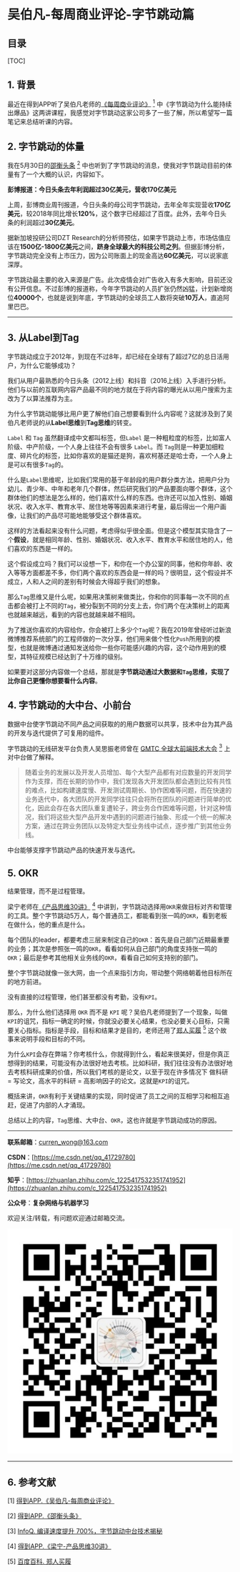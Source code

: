 吴伯凡-每周商业评论-字节跳动篇
=====

目录
---

[TOC]

## 1. 背景

最近在得到APP听了吴伯凡老师的[《每周商业评论》](https://m.igetget.com/share/course/pay/detail?id=5L9DznlwYyOVdwasz9KmbWABv0Zk4a) [<sup>1</sup>](#bib-1) 中《字节跳动为什么能持续出爆品》这两讲课程，我感觉对字节跳动这家公司多了一些了解，所以希望写一篇笔记来总结听课的内容。

## 2. 字节跳动的体量

我在5月30日的[邵衡头条](https://m.igetget.com/share/course/article?id=RQLYWyjMZoa0J1vB0rXp4wvzDbO26B) [<sup>2</sup>](#bib-2) 中也听到了字节跳动的消息，使我对字节跳动目前的体量有了一个大概的认识，内容如下。

**彭博报道：今日头条去年利润超过30亿美元，营收170亿美元**

上周，彭博商业周刊报道，今日头条的母公司字节跳动，去年全年实现营收**170亿美元**，较2018年同比增长**120%**，这个数字已经超过了百度。此外，去年今日头条的利润超过**30亿美元**。

据新加坡投研公司DZT Research的分析师预估，如果字节跳动上市，市场估值应该在**1500亿-1800亿美元**之间，**跻身全球最大的科技公司之列**。但据彭博分析，字节跳动完全没有上市压力，因为公司账面上的现金高达**60亿美元**，可以说家底深厚。

字节跳动最主要的收入来源是广告。此次疫情会对广告收入有多大影响，目前还没有公开信息。不过彭博的报道称，今年字节跳动的人员扩张仍然凶猛，计划新增岗位**40000个**，也就是说到年底，字节跳动的全球员工人数将突破**10万人**，直追阿里巴巴。

---

## 3. 从Label到Tag

字节跳动成立于2012年，到现在不过8年，却已经在全球有了超过7亿的总日活用户，为什么它能够成功？

我们从用户最熟悉的今日头条（2012上线）和抖音（2016上线）入手进行分析。他们与以前的互联网内容产品最不同的地方就在于将内容的曝光从以用户搜索为主改为了以算法推荐为主。

为什么字节跳动能够比用户更了解他们自己想要看到什么内容呢？这就涉及到了吴伯凡老师说的从**Label思维**到**Tag思维**的转变。

`Label` 和 `Tag` 虽然翻译成中文都叫标签，但`Label` 是一种粗粒度的标签，比如富人阶级、中产阶级，一个人身上往往不会有很多 `Label`。而 `Tag`则是一种更加细粒度、碎片化的标签，比如你喜欢的是猫还是狗，喜欢柯基还是哈士奇，一个人身上是可以有很多`Tag`的。

什么是`Label`思维呢，比如我们常用的基于年龄段的用户群分类方法，把用户分为幼儿、青少年、中年和老年几个群体，然后研究我们的产品要面向哪个群体，这个群体他们的想法是怎么样的，他们喜欢什么样的东西。也许还可以加入性别、婚姻状况、收入水平、教育水平、居住地等等因素来进行考量，最后得出一个用户画像，让我们的产品尽可能地能够受这个群体喜欢。

这样的方法看起来没有什么问题，考虑得似乎很全面。但是这个模型其实隐含了一个**假设**，就是相同年龄、性别、婚姻状况、收入水平、教育水平和居住地的人，他们喜欢的东西是一样的。

这个假设成立吗？我们可以设想一下，和你在一个办公室的同事，他和你年龄、收入等等方面都差不多，你们两个喜欢的东西会是一样的吗？很明显，这个假设并不成立，人和人之间的差别有时候会大得超乎我们的想象。

那么`Tag`思维又是什么呢，如果用决策树来做类比，你和你的同事每一次不同的点击都会被打上不同的`Tag`，被分裂到不同的分支上去，你们两个在决策树上的距离也就越来越远，看到的内容也就越来越不相同。

为了推送你喜欢的内容给你，你会被打上多少个`Tag`呢？我在2019年曾经听过新浪微博推荐系统部门的工程师做的一次分享，他们用来做个性化`Push`所用到的模型，也就是微博通过通知发送给你一些你可能感兴趣的内容，这个动作用到的模型，其特征规模已经达到了十万维的级别。

如果要对这部分内容做一个总结，那就是**字节跳动通过大数据和`Tag`思维，实现了比你自己更懂你想要看什么内容**。

## 4. 字节跳动的大中台、小前台

数据中台使字节跳动不同产品之间获取的的用户数据可以共享，技术中台为其产品的开发与迭代提供了可复用的组件。

字节跳动的无线研发平台负责人吴思振老师曾在 [GMTC 全球大前端技术大会](https://www.infoq.cn/article/0d1PN9*VNAdKzyY22NFC) [<sup>3</sup>](#bib-3) 上对中台做了解释。

> 随着业务的发展以及开发人员增加、每个大型产品都有对应数量的开发同学作为支撑，而在长期的协作中，我们发现各大开发团队都会遇到比较有共性的难点，比如构建速度慢、开发测试周期长、协作困难等问题，而在快速的业务迭代中，各大团队的开发同学往往只会将所在团队的问题进行简单的优化，因此会存在各大团队重复遭轮子，跨业务合作困难等问题，针对这种情况，我们将这些大型产品开发中遇到的问题进行抽象、形成一个统一的解决方案，通过在跨业务团队以及特定大型业务线中试点，逐步推广到其他业务线。

中台能够支撑字节跳动产品的快速开发与迭代。

## 5. OKR

结果管理，而不是过程管理。

梁宁老师在[《产品思维30讲》](https://m.igetget.com/share/course/pay/detail?id=D75xge6dAqWVpPasOOVYRzmGO14jPZ) [<sup>4</sup>](#bib-4) 中讲到，字节跳动选择用`OKR`来做目标对齐和管理的工具。整个字节跳动5万人，每个普通员工，都能看到张一鸣的`OKR`，看到老板在做什么，他的重点是什么。

每个团队的leader，都要考虑三层来制定自己的`OKR`：首先是自己部门近期最重要的业务；其次是参照张一鸣的`OKR`，看看如何从自己部门的角度支持张一鸣的`OKR`；最后是参考其他相关业务线的`OKR`，看看自己如何支持别的部门。

整个字节跳动就像一张大网，由一个点来指引方向，带动整个网络朝着他目标所在的地方前进。

没有直接的过程管理，他们甚至都没有考勤，没有`KPI`。

那么，为什么他们选择用 `OKR` 而不是 `KPI` 呢？吴伯凡老师提到了一个现象，叫做 `KPI`的诅咒，指标一确定的时候，你就没必要关心结果，也没必要关心目标，只需要关心指标。指标是手段，目标和结果才是目的，老师还用了[郑人买履](https://baike.baidu.com/item/郑人买履/552139?fr=aladdin) [<sup>5</sup>](#bib-5) 这个故事来说明手段和目标的不同。

为什么`KPI`会存在弊端？你考核什么，你就得到什么，看起来很美好，但是你真正想得到的结果，可能没有办法很好地去考核。比如科研，我们往往没有办法很好地去考核科研成果的价值，所以我们考核的是论文，以至于现在许多情况下 做科研 = 写论文，高水平的科研 = 高影响因子的论文。这就是`KPI`的诅咒。

概括来讲，`OKR`有利于关键结果的实现，同时促进了员工之间的互相学习和相互追赶，促进了内部的人才涌现。

总结以上的内容，`Tag`思维、大中台、`OKR`，这也许就是字节跳动成功的原因。

---

**联系邮箱**：curren_wong@163.com

**CSDN**：[https://me.csdn.net/qq_41729780](https://me.csdn.net/qq_41729780)

**知乎**：[https://zhuanlan.zhihu.com/c_1225417532351741952](https://zhuanlan.zhihu.com/c_1225417532351741952)

**公众号**：**复杂网络与机器学习**

欢迎关注/转载，有问题欢迎通过邮箱交流。

![二维码](../../img/WeChat/QRCode.jpg)

---

## 6. 参考文献

<div id="bib-1"></div>

[1] [得到APP.《吴伯凡-每周商业评论》](https://m.igetget.com/share/course/pay/detail?id=5L9DznlwYyOVdwasz9KmbWABv0Zk4a)

<div id="bib-2"></div>

[2] [得到APP.《邵衡头条》](https://m.igetget.com/share/course/article?id=RQLYWyjMZoa0J1vB0rXp4wvzDbO26B)

<div id="bib-3"></div>

[3] [InfoQ. 编译速度提升 700%，字节跳动中台技术揭秘](https://www.infoq.cn/article/0d1PN9*VNAdKzyY22NFC)

<div id="bib-4"></div>

[4] [得到APP.《梁宁-产品思维30讲》](https://m.igetget.com/share/course/pay/detail?id=D75xge6dAqWVpPasOOVYRzmGO14jPZ)

<div id="bib-4"></div>

[5] [百度百科. 郑人买履](https://m.igetget.com/share/course/pay/detail?id=D75xge6dAqWVpPasOOVYRzmGO14jPZ)

